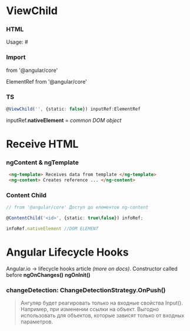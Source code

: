 #  ViewChild

### HTML

Usage: #<id>

### Import

from '@angular/core'

ElementRef from '@angular/core'

### TS

```typescript
@ViewChild('', {static: false}) inputRef:ElementRef
```

inputRef.**nativeElement** = *common DOM object*

# Receive HTML

### ngContent & ngTemplate

``` html
 <ng-template> Receives data from template </ng-template>
 <ng-content> Creates reference ... </ng-content>
```

### Content Child

``` typescript
// from '@angular/core' Доступ до елементов ng-content

@ContentChild('<id>', {static: true\false}) infoRef;

infoRef.nativeElement //DOM ELEMENT
```

# Angular Lifecycle Hooks

Angular.io -> lifecycle hooks article *(more on docs)*. Constructor called before **ngOnChanges()**  **ngOnInit()**

### changeDetection: ChangeDetectionStrategy.OnPush()

> Ангуляр будет реагировать только на входные свойства Input(). Например, при изменении ссылки на объект. Выгодно использовать для объектов, которые зависят только от входных параметров.